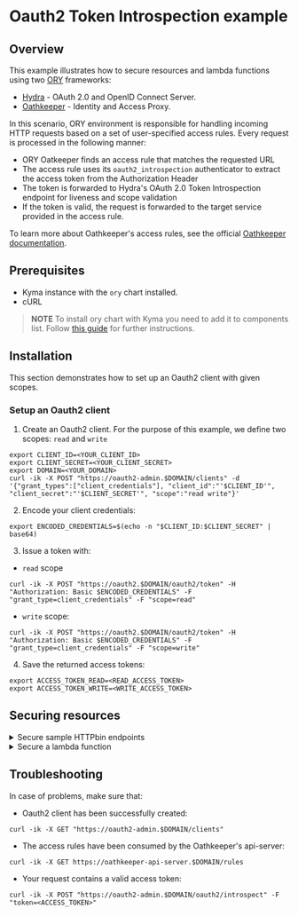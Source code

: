 # Oauth2 Token Introspection example

## Overview

This example illustrates how to secure resources and lambda functions using two [ORY](https://www.ory.sh/) frameworks:
- [Hydra](https://www.ory.sh/docs/hydra/) - OAuth 2.0 and OpenID Connect Server.
- [Oathkeeper](https://www.ory.sh/docs/oathkeeper/) - Identity and Access Proxy.

In this scenario, ORY environment is responsible for handling incoming HTTP requests based on a set of user-specified access rules. Every request is processed in the following manner:

- ORY Oatkeeper finds an access rule that matches the requested URL
- The access rule uses its `oauth2_introspection` authenticator to extract the access token from the Authorization Header
- The token is forwarded to Hydra's OAuth 2.0 Token Introspection endpoint for liveness and scope validation
- If the token is valid, the request is forwarded to the target service provided in the access rule.

To learn more about Oathkeeper's access rules, see the official [Oathkeeper documentation](https://www.ory.sh/docs/oathkeeper/api-access-rules).

## Prerequisites

- Kyma instance with the `ory` chart installed.
- cURL

>**NOTE** To install ory chart with Kyma you need to add it to components list. Follow [this guide](https://kyma-project.io/docs/root/kyma/#installation-custom-component-installation-add-a-component) for further instructions.
## Installation

This section demonstrates how to set up an Oauth2 client with given scopes.

### Setup an Oauth2 client

1. Create an Oauth2 client. For the purpose of this example, we define two scopes: `read` and `write`

```
export CLIENT_ID=<YOUR_CLIENT_ID>
export CLIENT_SECRET=<YOUR_CLIENT_SECRET> 
export DOMAIN=<YOUR_DOMAIN>
curl -ik -X POST "https://oauth2-admin.$DOMAIN/clients" -d '{"grant_types":["client_credentials"], "client_id":"'$CLIENT_ID'", "client_secret":"'$CLIENT_SECRET'", "scope":"read write"}'
```

2. Encode your client credentials:
```
export ENCODED_CREDENTIALS=$(echo -n "$CLIENT_ID:$CLIENT_SECRET" | base64)
```

3. Issue a token with:
- `read` scope
```
curl -ik -X POST "https://oauth2.$DOMAIN/oauth2/token" -H "Authorization: Basic $ENCODED_CREDENTIALS" -F "grant_type=client_credentials" -F "scope=read"
```

- `write` scope:
```
curl -ik -X POST "https://oauth2.$DOMAIN/oauth2/token" -H "Authorization: Basic $ENCODED_CREDENTIALS" -F "grant_type=client_credentials" -F "scope=write"
```

4. Save the returned access tokens:
```
export ACCESS_TOKEN_READ=<READ_ACCESS_TOKEN>
export ACCESS_TOKEN_WRITE=<WRITE_ACCESS_TOKEN>
```

## Securing resources

<div tabs>

  <details>
  <summary>
  Secure sample HTTPbin endpoints
  </summary>
  
1. Create an HTTPbin instance:
```
kc apply -f https://raw.githubusercontent.com/istio/istio/master/samples/httpbin/httpbin.yaml
```

2. Create a virtual service. Make sure to replace the `{DOMAIN}` placeholder with your Kyma domain:
```
cat <<EOF | kubectl apply -f -
apiVersion: networking.istio.io/v1alpha3
kind: VirtualService
metadata:
  name: httpbin-proxy
  namespace: kyma-system
spec:
  gateways:
  - kyma-gateway
  hosts:
  - httpbin-proxy.{DOMAIN}
  http:
  - match:
    - uri:
        regex: /.*
    route:
    - destination:
        host: ory-oathkeeper-proxy
        port:
          number: 80
EOF
``` 
If you have installed Kyma on minikube, add folowing line to minikube ip in `/etc/hosts` file:
```
httpbin-proxy.kyma.local
```

3. Create the following routing rules:
   
- Read scope for entire application
```
curl -ik -X POST https://oathkeeper-api-server.$DOMAIN/rules -H "Content-type: application/json" -d '{"id":"httpbin-read","description":"","match":{"methods":["GET"],"url":"<http|https>://httpbin-proxy.'$DOMAIN'/<.*>"},"authenticators":[{"handler":"oauth2_introspection","config":{"required_scope": ["read"]}}],"authorizer":{"handler":"allow","config":null},"credentials_issuer":{"handler":"noop","config":null},"upstream":{"preserve_host":false,"strip_path":"","url":"http://httpbin.default.svc.cluster.local:8000"}}'
```

- Write scope for `/post` endpoint
```
curl -ik -X POST https://oathkeeper-api-server.$DOMAIN/rules -H "Content-type: application/json" -d '{"id":"httpbin-write","description":"","match":{"methods":["POST"],"url":"<http|https>://httpbin-proxy.'$DOMAIN'/post"},"authenticators":[{"handler":"oauth2_introspection","config":{"required_scope": ["write"]}}],"authorizer":{"handler":"allow","config":null},"credentials_issuer":{"handler":"noop","config":null},"upstream":{"preserve_host":false,"strip_path":"","url":"http://httpbin.default.svc.cluster.local:8000"}}'
```



4. Call the `HTTPbin` service through Oathkeeper reverse proxy using the authorization token:

- Read scope
```
curl -ik -X GET https://httpbin-proxy.$DOMAIN/headers -H "Authorization: bearer ${ACCESS_TOKEN_READ}"
```
Expected response: `200 OK`

- Write scope
```
curl -ik -X POST https://httpbin-proxy.$DOMAIN/post -d "test data" -H "Authorization: bearer ${ACCESS_TOKEN_WRITE}"
```
Expected response: `200 OK`

If the token is not present an expected response would be `401 Unauthorized` or if the token has been issued for invalid scope an expected response would be `403 Forbidden: Access credentials are not sufficient to access this resource`.
  
  </details>
  
  <details>
  <summary>
  Secure a lambda function
  </summary>
  
1. Create a sample function:
```
kc apply -f lambda.yaml
``` 

2. Create a virtual service. Make sure to replace the `{DOMAIN}` placeholder with your Kyma domain:
```
cat <<EOF | kubectl apply -f -
apiVersion: networking.istio.io/v1alpha3
kind: VirtualService
metadata:
  name: lambda-proxy
  namespace: kyma-system
spec:
  gateways:
  - kyma-gateway
  hosts:
  - lambda-proxy.{DOMAIN}
  http:
  - match:
    - uri:
        regex: /.*
    route:
    - destination:
        host: ory-oathkeeper-proxy
        port:
          number: 80
EOF
```
If you have installed Kyma on minikube, add folowing line to minikube ip in `/etc/hosts` file:
```
lambda-proxy.kyma.local
```

3. Create the following routing rule:
```
curl -ik -X POST https://oathkeeper-api-server.$DOMAIN/rules -H "Content-type: application/json" -d '{"id":"lambda","description":"","match":{"methods":["GET"],"url":"http://lambda-proxy.'$DOMAIN'/lambda"},"authenticators":[{"handler":"oauth2_introspection","config":{"required_scope": ["read"]}}],"authorizer":{"handler":"allow","config":null},"credentials_issuer":{"handler":"noop","config":null},"upstream":{"preserve_host":false,"strip_path":"","url":"http://lambda.stage.svc.cluster.local:8080/"}}'
```

4. Call the function
```
curl -ik https://lambda-proxy.$DOMAIN/lambda -H "Authorization: bearer ${ACCESS_TOKEN_READ}"
```
Expected response: 200 OK

If the token is not present an expected response would be `401 Unauthorized` or if the token has been issued for invalid scope an expected response would be `403 Forbidden: Access credentials are not sufficient to access this resource`.
  </details>
</div>

## Troubleshooting

In case of problems, make sure that: 

- Oauth2 client has been successfully created:
```
curl -ik -X GET "https://oauth2-admin.$DOMAIN/clients"
```

- The access rules have been consumed by the Oathkeeper's api-server:
```
curl -ik -X GET https://oathkeeper-api-server.$DOMAIN/rules
```

- Your request contains a valid access token:
```
curl -ik -X POST "https://oauth2-admin.$DOMAIN/oauth2/introspect" -F "token=<ACCESS_TOKEN>"
```